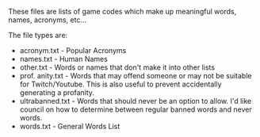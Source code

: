 These files are lists of game codes which make up meaningful words, names, acronyms, etc...

The file types are:
* acronym.txt - Popular Acronyms
* names.txt - Human Names
* other.txt - Words or names that don't make it into other lists
* prof. anity.txt - Words that may offend someone or may not be suitable for Twitch/Youtube. This is also useful to prevent accidentally generating a profanity.
* ultrabanned.txt - Words that should never be an option to allow. I'd like council on how to determine between regular banned words and never words.
* words.txt - General Words List